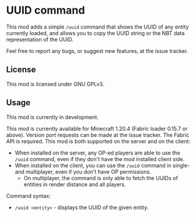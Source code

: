 # UUID command

This mod adds a simple `/uuid` command that shows the UUID of any entity currently loaded,
and allows you to copy the UUID string or the NBT data representation of the UUID.

Feel free to report any bugs, or suggest new features, at the issue tracker.

## License

This mod is licensed under GNU GPLv3.

## Usage

This mod is currently in development.

This mod is currently available for Minecraft 1.20.4 (Fabric loader 0.15.7 or above).
Version port requests can be made at the issue tracker. The Fabric API is required. 
This mod is both supported on the server and on the client:

- When installed on the server, any OP-ed players are able to use the `/uuid` command, even if they don't have the mod installed client side.
- When installed on the client, you can use the `/uuid` command in single- and multiplayer, even if you don't have OP permissions.
  - On multiplayer, the command is only able to fetch the UUIDs of entities in render distance and all players. 

Command syntax:

- `/uuid <entity>` - displays the UUID of the given entity.
